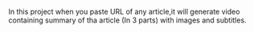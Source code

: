 In this project when you paste URL of any article,it will generate video containing summary of tha article (In 3 parts) with images and subtitles.

